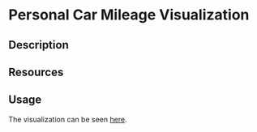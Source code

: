 Personal Car Mileage Visualization
============================

## Description

## Resources

## Usage
The visualization can be seen [here]().
